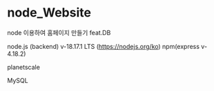 # node_Website
node 이용하여 홈페이지 만들기 feat.DB


node.js (backend) v-18.17.1 LTS (https://nodejs.org/ko)
npm(express v-4.18.2)

planetscale

MySQL
